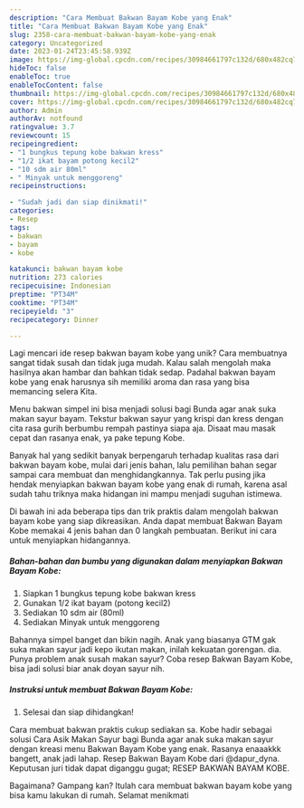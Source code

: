 ```yaml
---
description: "Cara Membuat Bakwan Bayam Kobe yang Enak"
title: "Cara Membuat Bakwan Bayam Kobe yang Enak"
slug: 2358-cara-membuat-bakwan-bayam-kobe-yang-enak
category: Uncategorized
date: 2023-01-24T23:45:58.939Z
image: https://img-global.cpcdn.com/recipes/30984661797c132d/680x482cq70/bakwan-bayam-kobe-foto-resep-utama.jpg
hideToc: false
enableToc: true
enableTocContent: false
thumbnail: https://img-global.cpcdn.com/recipes/30984661797c132d/680x482cq70/bakwan-bayam-kobe-foto-resep-utama.jpg
cover: https://img-global.cpcdn.com/recipes/30984661797c132d/680x482cq70/bakwan-bayam-kobe-foto-resep-utama.jpg
author: Admin
authorAv: notfound
ratingvalue: 3.7
reviewcount: 15
recipeingredient:
- "1 bungkus tepung kobe bakwan kress"
- "1/2 ikat bayam potong kecil2"
- "10 sdm air 80ml"
- " Minyak untuk menggoreng"
recipeinstructions:

- "Sudah jadi dan siap dinikmati!"
categories:
- Resep
tags:
- bakwan
- bayam
- kobe

katakunci: bakwan bayam kobe 
nutrition: 273 calories
recipecuisine: Indonesian
preptime: "PT34M"
cooktime: "PT34M"
recipeyield: "3"
recipecategory: Dinner

---
```





Lagi mencari ide resep bakwan bayam kobe yang unik? Cara membuatnya sangat tidak susah dan tidak juga mudah. Kalau salah mengolah maka hasilnya akan hambar dan bahkan tidak sedap. Padahal bakwan bayam kobe yang enak harusnya sih memiliki aroma dan rasa yang bisa memancing selera Kita.





Menu bakwan simpel ini bisa menjadi solusi bagi Bunda agar anak suka makan sayur bayam. Tekstur bakwan sayur yang krispi dan kress dengan cita rasa gurih berbumbu rempah pastinya siapa aja. Disaat mau masak cepat dan rasanya enak, ya pake tepung Kobe.

Banyak hal yang sedikit banyak berpengaruh terhadap kualitas rasa dari bakwan bayam kobe, mulai dari jenis bahan, lalu pemilihan bahan segar sampai cara membuat dan menghidangkannya. Tak perlu pusing jika hendak menyiapkan bakwan bayam kobe yang enak di rumah, karena asal sudah tahu triknya maka hidangan ini mampu menjadi suguhan istimewa.






Di bawah ini ada beberapa tips dan trik praktis dalam mengolah bakwan bayam kobe yang siap dikreasikan. Anda dapat membuat Bakwan Bayam Kobe memakai 4 jenis bahan dan 0 langkah pembuatan. Berikut ini cara untuk menyiapkan hidangannya.

<!--inarticleads1-->

##### Bahan-bahan dan bumbu yang digunakan dalam menyiapkan Bakwan Bayam Kobe:

1. Siapkan 1 bungkus tepung kobe bakwan kress
1. Gunakan 1/2 ikat bayam (potong kecil2)
1. Sediakan 10 sdm air (80ml)
1. Sediakan  Minyak untuk menggoreng


Bahannya simpel banget dan bikin nagih. Anak yang biasanya GTM gak suka makan sayur jadi kepo ikutan makan, inilah kekuatan gorengan. dia. Punya problem anak susah makan sayur? Coba resep Bakwan Bayam Kobe, bisa jadi solusi biar anak doyan sayur nih. 

<!--inarticleads2-->

##### Instruksi untuk membuat Bakwan Bayam Kobe:


1. Selesai dan siap dihidangkan!

Cara membuat bakwan praktis cukup sediakan sa. Kobe hadir sebagai solusi Cara Asik Makan Sayur bagi Bunda agar anak suka makan sayur dengan kreasi menu Bakwan Bayam Kobe yang enak. Rasanya enaaakkk bangett, anak jadi lahap. Resep Bakwan Bayam Kobe dari @dapur_dyna. Keputusan juri tidak dapat diganggu gugat; RESEP BAKWAN BAYAM KOBE. 

Bagaimana? Gampang kan? Itulah cara membuat bakwan bayam kobe yang bisa kamu lakukan di rumah. Selamat menikmati
